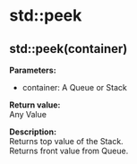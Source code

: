 # std::peek

## std::peek(container)
**Parameters:**  
* container: A Queue or Stack

**Return value:**  
Any Value   

**Description:**  
Returns top value of the Stack.  
Returns front value from Queue.  